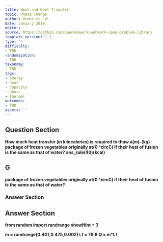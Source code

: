 ```yaml
---
title: Heat and Heat Transfer
topic: Phase Change
author: Urone et. al
date: January 2018
editor: ''
source: https://github.com/openwebwork/webwork-open-problem-library
template_version: 1.1
type: ''
difficulty:
- TBD
randomization:
- TBD
taxonomy:
- TBD
tags:
- energy
- heat
- capacity
- phase
- thermal
outcomes:
- TBD
assets: ''
---
```


## Question Section 

<b>
How much heat transfer (in kilocalories) is required to thaw a(m)-(kg) package of frozen vegetables originally at(0 ^circC) if their heat of fusion is the same as that of water?
ans_rule(40)(kcal)

## G
package of frozen vegetables originally at(0 ^circC) if their heat of fusion is the same as that of water?
### Answer Section


## Answer Section

from random import randrange
showHint = 3

m = randrange(0.401,0.475,0.002)
Lf = 79.8
Q = m*Lf